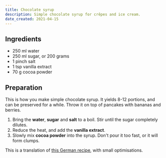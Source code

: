 ```yaml
---
title: Chocolate syrup
description: Simple chocolate syrup for crêpes and ice cream.
date_created: 2021-04-15
---
```


## Ingredients

- 250 ml water
- 250 ml sugar, or 200 grams
- 1 pinch salt
- 1 tsp vanilla extract
- 70 g cocoa powder

## Preparation

This is how you make simple chocolate syrup. It yields 8-12 portions, and can be preserved for a while. Throw it on top of pancakes with bananas and berries.

1. Bring the **water**, **sugar** and **salt** to a boil. Stir until the sugar completely dilutes.
2. Reduce the heat, and add the **vanilla extract**.
3. Slowly mix **cocoa powder** into the syrup. Don't pour it too fast, or it will form clumps.

This is a translation of [this German recipe](https://kaffeeundcupcakes.de/schokoladensirup/), with small optimisations.

